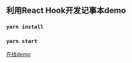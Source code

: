 ## 利用React Hook开发记事本demo



### `yarn install`

### `yarn start`


[在线demo](https://wxdx.github.io/vue-x6-demo/index.html)


